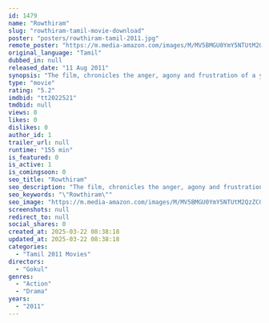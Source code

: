 ```yaml
---
id: 1479
name: "Rowthiram"
slug: "rowthiram-tamil-movie-download"
poster: "posters/rowthiram-tamil-2011.jpg"
remote_poster: "https://m.media-amazon.com/images/M/MV5BMGU0YmY5NTUtM2QzZC00OGI4LTk2ZjctNWMxNGYwYmNkOTA4XkEyXkFqcGc@._V1_SX300.jpg"
original_language: "Tamil"
dubbed_in: null
released_date: "11 Aug 2011"
synopsis: "The film, chronicles the anger, agony and frustration of a young man."
type: "movie"
rating: "5.2"
imdbid: "tt2022521"
tmdbid: null
views: 0
likes: 0
dislikes: 0
author_id: 1
trailer_url: null
runtime: "155 min"
is_featured: 0
is_active: 1
is_comingsoon: 0
seo_title: "Rowthiram"
seo_description: "The film, chronicles the anger, agony and frustration of a young man."
seo_keywords: "\"Rowthiram\""
seo_image: "https://m.media-amazon.com/images/M/MV5BMGU0YmY5NTUtM2QzZC00OGI4LTk2ZjctNWMxNGYwYmNkOTA4XkEyXkFqcGc@._V1_SX300.jpg"
screenshots: null
redirect_to: null
social_shares: 0
created_at: 2025-03-22 08:38:18
updated_at: 2025-03-22 08:38:18
categories:
  - "Tamil 2011 Movies"
directors:
  - "Gokul"
genres:
  - "Action"
  - "Drama"
years:
  - "2011"
---
```

